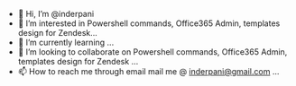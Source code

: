 - 👋 Hi, I’m @inderpani
- 👀 I’m interested in Powershell commands, Office365 Admin, templates design for Zendesk...
- 🌱 I’m currently learning ...
- 💞️ I’m looking to collaborate on Powershell commands, Office365 Admin, templates design for Zendesk ...
- 📫 How to reach me through email mail me @ inderpani@gmail.com ...

<!---
inderpani/inderpani is a ✨ special ✨ repository because its `README.md` (this file) appears on your GitHub profile.
You can click the Preview link to take a look at your changes.
--->
